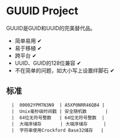 # GUUID Project
GUUID是GUID和UUID的完美替代品。

 - 简单易用 ✔
 - 易于移植 ✔
 - 跨平台   ✔
 - UUID、GUID的128位兼容 ✔
 - 不在简单的问题，如大小写上设置绊脚石 ✔

## 标准
```
  |  00002YPM7N3N9  | A5XP0NRR46QB4 |
  |  Unix毫秒级时间戳 | 安全随机数       |
  |  64位无符号整数   | 64位无符号整数  |
  |  大端序储存       | 大端序储存      |
  |  字符串使用Crockford Base32储存   |
```
